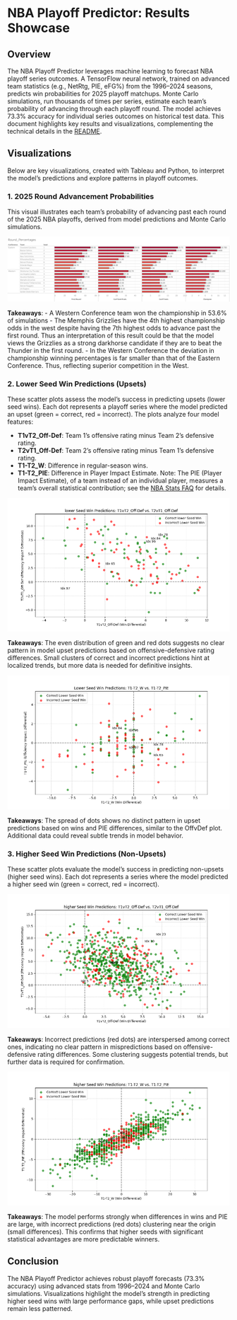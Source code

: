 # NBA Playoff Predictor: Results Showcase

## Overview
The NBA Playoff Predictor leverages machine learning to forecast NBA playoff series outcomes. A TensorFlow neural network, trained on advanced team statistics (e.g., NetRtg, PIE, eFG%) from the 1996–2024 seasons, predicts win probabilities for 2025 playoff matchups. Monte Carlo simulations, run thousands of times per series, estimate each team’s probability of advancing through each playoff round. The model achieves 73.3% accuracy for individual series outcomes on historical test data. This document highlights key results and visualizations, complementing the technical details in the [README](README.md).

## Visualizations
Below are key visualizations, created with Tableau and Python, to interpret the model’s predictions and explore patterns in playoff outcomes. 

### 1. 2025 Round Advancement Probabilities
This visual illustrates each team’s probability of advancing past each round of the 2025 NBA playoffs, derived from model predictions and Monte Carlo simulations.

![2025 Round Advancement Probabilities](Visualizations/2025_Round_Percentages.png)

**Takeaways**: - A Western Conference team won the championship in 53.6% of simulations
               - The Memphis Grizzlies have the 4th highest championship odds in the west despite having the 7th highest odds to advance past the first round. Thus an interpretation of this result could be that the model views the Grizzlies as a strong darkhorse candidate if they are to beat the Thunder in the first round.
               - In the Western Conference the deviation in championship winning percentages is far smaller than that of the Eastern Conference. Thus, reflecting superior competition in the West.               
 
### 2. Lower Seed Win Predictions (Upsets)
These scatter plots assess the model’s success in predicting upsets (lower seed wins). Each dot represents a playoff series where the model predicted an upset (green = correct, red = incorrect). The plots analyze four model features:
- **T1vT2_Off-Def**: Team 1’s offensive rating minus Team 2’s defensive rating.
- **T2vT1_Off-Def**: Team 2’s offensive rating minus Team 1’s defensive rating.
- **T1-T2_W**: Difference in regular-season wins.
- **T1-T2_PIE**: Difference in Player Impact Estimate. Note: The PIE (Player Impact Estimate), of a team instead of an individual player, measures a team’s overall statistical contribution; see the [NBA Stats FAQ](https://www.nba.com/stats/help/faq) for details.

![Lower Seed Win Predictions: Offense vs. Defense](Visualizations/Lower_Seed_Win_Predictions_OffvDef.png)

**Takeaways**: The even distribution of green and red dots suggests no clear pattern in model upset predictions based on offensive-defensive rating differences. Small clusters of correct and incorrect predictions hint at localized trends, but more data is needed for definitive insights.

![Lower Seed Win Predictions: Wins vs. PIE](Visualizations/Lower_Seed_Win_Predictions_WvPIE.png)

**Takeaways**: The spread of dots shows no distinct pattern in upset predictions based on wins and PIE differences, similar to the OffvDef plot. Additional data could reveal subtle trends in model behavior.

### 3. Higher Seed Win Predictions (Non-Upsets)
These scatter plots evaluate the model’s success in predicting non-upsets (higher seed wins). Each dot represents a series where the model predicted a higher seed win (green = correct, red = incorrect).

![Higher Seed Win Predictions: Offense vs. Defense](Visualizations/Higher_Seed_Win_Predictions_OffvDef.png)

**Takeaways**: Incorrect predictions (red dots) are interspersed among correct ones, indicating no clear pattern in mispredictions based on offensive-defensive rating differences. Some clustering suggests potential trends, but further data is required for confirmation.

![Higher Seed Win Predictions: Wins vs. PIE](Visualizations/Higher_Seed_Win_Predictions_WvPIE.png)

**Takeaways**: The model performs strongly when differences in wins and PIE are large, with incorrect predictions (red dots) clustering near the origin (small differences). This confirms that higher seeds with significant statistical advantages are more predictable winners.

## Conclusion
The NBA Playoff Predictor achieves robust playoff forecasts (73.3% accuracy) using advanced stats from 1996–2024 and Monte Carlo simulations. Visualizations highlight the model’s strength in predicting higher seed wins with large performance gaps, while upset predictions remain less patterned.
